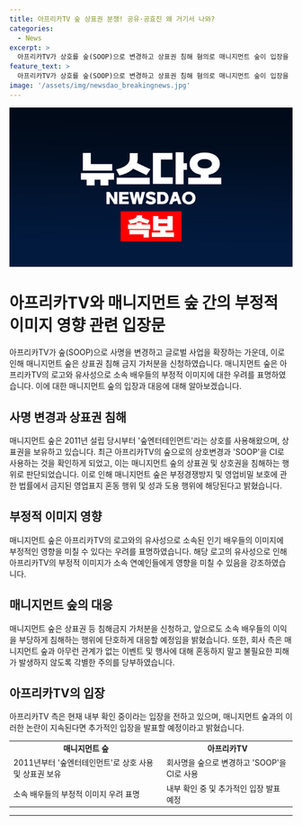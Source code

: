 ```yaml
---
title: 아프리카TV 숲 상표권 분쟁! 공유·공효진 왜 거기서 나와?
categories:
  - News
excerpt: >
  아프리카TV가 상호를 숲(SOOP)으로 변경하고 상표권 침해 혐의로 매니지먼트 숲이 입장을 밝혔다. 매니지먼트 숲은 상호를 숲엔터테인먼트로 사용하며, 아프리카TV의 숲 로고와 유사성으로 인해 부정적 이미지와 연예인들에게 영향을 우려하여 법적 대응을 준비 중이다. 소속 배우들의 이미지를 보호하기 위해 서울중앙지방법원에 상표권 등 침해금지 가처분을 신청했으며, 아프리카TV 측은 내부 확인 중이라는 입장을 전했다.
feature_text: >
  아프리카TV가 상호를 숲(SOOP)으로 변경하고 상표권 침해 혐의로 매니지먼트 숲이 입장을 밝혔다. 매니지먼트 숲은 상호를 숲엔터테인먼트로 사용하며, 아프리카TV의 숲 로고와 유사성으로 인해 부정적 이미지와 연예인들에게 영향을 우려하여 법적 대응을 준비 중이다. 소속 배우들의 이미지를 보호하기 위해 서울중앙지방법원에 상표권 등 침해금지 가처분을 신청했으며, 아프리카TV 측은 내부 확인 중이라는 입장을 전했다.
image: '/assets/img/newsdao_breakingnews.jpg'
---
```


<p><img src="/assets/img/newsdao_breakingnews.jpg" alt="pcversion 속보" /></p>

<h1>아프리카TV와 매니지먼트 숲 간의 부정적 이미지 영향 관련 입장문</h1>

<p data-ke-size="size16">아프리카TV가 숲(SOOP)으로 사명을 변경하고 글로벌 사업을 확장하는 가운데, 이로 인해 매니지먼트 숲은 상표권 침해 금지 가처분을 신청하였습니다. 매니지먼트 숲은 아프리카TV의 로고와 유사성으로 소속 배우들의 부정적 이미지에 대한 우려를 표명하였습니다. 이에 대한 매니지먼트 숲의 입장과 대응에 대해 알아보겠습니다.</p>

<h2 data-ke-size="size26">사명 변경과 상표권 침해</h2>

<p data-ke-size="size16">매니지먼트 숲은 2011년 설립 당시부터 '숲엔터테인먼트'라는 상호를 사용해왔으며, 상표권을 보유하고 있습니다. 최근 아프리카TV의 숲으로의 상호변경과 'SOOP'을 CI로 사용하는 것을 확인하게 되었고, 이는 매니지먼트 숲의 상표권 및 상호권을 침해하는 행위로 판단되었습니다. 이로 인해 매니지먼트 숲은 부정경쟁방지 및 영업비밀 보호에 관한 법률에서 금지된 영업표지 혼동 행위 및 성과 도용 행위에 해당된다고 밝혔습니다.</p>

<h2 data-ke-size="size26">부정적 이미지 영향</h2>

<p data-ke-size="size16">매니지먼트 숲은 아프리카TV의 로고와의 유사성으로 소속된 인기 배우들의 이미지에 부정적인 영향을 미칠 수 있다는 우려를 표명하였습니다. 해당 로고의 유사성으로 인해 아프리카TV의 부정적 이미지가 소속 연예인들에게 영향을 미칠 수 있음을 강조하였습니다.</p>

<h2 data-ke-size="size26">매니지먼트 숲의 대응</h2>

<p data-ke-size="size16">매니지먼트 숲은 상표권 등 침해금지 가처분을 신청하고, 앞으로도 소속 배우들의 이익을 부당하게 침해하는 행위에 단호하게 대응할 예정임을 밝혔습니다. 또한, 회사 측은 매니지먼트 숲과 아무런 관계가 없는 이벤트 및 행사에 대해 혼동하지 말고 불필요한 피해가 발생하지 않도록 각별한 주의를 당부하였습니다.</p>

<h2 data-ke-size="size26">아프리카TV의 입장</h2>

<p data-ke-size="size16">아프리카TV 측은 현재 내부 확인 중이라는 입장을 전하고 있으며, 매니지먼트 숲과의 이러한 논란이 지속된다면 추가적인 입장을 발표할 예정이라고 밝혔습니다.</p>

<table>
  <tr>
    <td style="text-align: center; height: 17px;"><b>매니지먼트 숲</b></td>
    <td style="text-align: center; height: 17px;"><b>아프리카TV</b></td>
  </tr>
  <tr>
    <td>2011년부터 '숲엔터테인먼트'로 상호 사용 및 상표권 보유</td>
    <td>회사명을 숲으로 변경하고 'SOOP'을 CI로 사용</td>
  </tr>
  <tr>
    <td>소속 배우들의 부정적 이미지 우려 표명</td>
    <td>내부 확인 중 및 추가적인 입장 발표 예정</td>
  </tr>
</table>

<hr>

